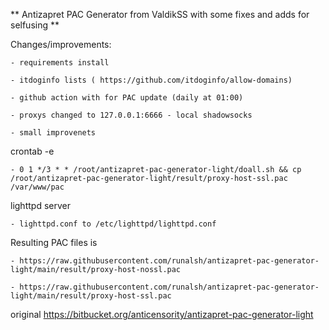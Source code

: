 ** Antizapret PAC Generator from ValdikSS with some fixes and adds for selfusing **

Changes/improvements:

    - requirements install

    - itdoginfo lists ( https://github.com/itdoginfo/allow-domains)

    - github action with for PAC update (daily at 01:00)

    - proxys changed to 127.0.0.1:6666 - local shadowsocks

    - small improvenets

crontab -e

    - 0 1 */3 * * /root/antizapret-pac-generator-light/doall.sh && cp /root/antizapret-pac-generator-light/result/proxy-host-ssl.pac /var/www/pac

lighttpd server

    - lighttpd.conf to /etc/lighttpd/lighttpd.conf

Resulting PAC files is

    - https://raw.githubusercontent.com/runalsh/antizapret-pac-generator-light/main/result/proxy-host-nossl.pac

    - https://raw.githubusercontent.com/runalsh/antizapret-pac-generator-light/main/result/proxy-host-ssl.pac


original https://bitbucket.org/anticensority/antizapret-pac-generator-light